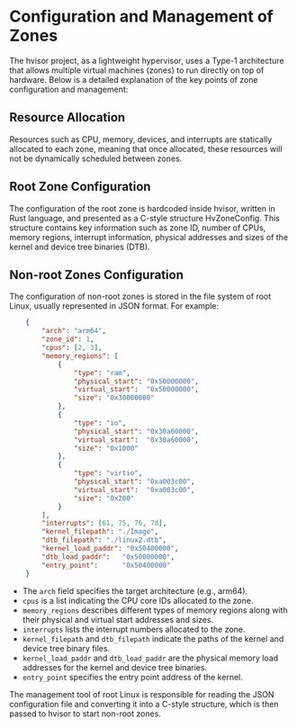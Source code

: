 # Configuration and Management of Zones

The hvisor project, as a lightweight hypervisor, uses a Type-1 architecture that allows multiple virtual machines (zones) to run directly on top of hardware. Below is a detailed explanation of the key points of zone configuration and management:

## Resource Allocation

Resources such as CPU, memory, devices, and interrupts are statically allocated to each zone, meaning that once allocated, these resources will not be dynamically scheduled between zones.

## Root Zone Configuration

The configuration of the root zone is hardcoded inside hvisor, written in Rust language, and presented as a C-style structure HvZoneConfig. This structure contains key information such as zone ID, number of CPUs, memory regions, interrupt information, physical addresses and sizes of the kernel and device tree binaries (DTB).

## Non-root Zones Configuration

The configuration of non-root zones is stored in the file system of root Linux, usually represented in JSON format. For example:

```json
    {
        "arch": "arm64",
        "zone_id": 1,
        "cpus": [2, 3],
        "memory_regions": [
            {
                "type": "ram",
                "physical_start": "0x50000000",
                "virtual_start":  "0x50000000",
                "size": "0x30000000"
            },
            {
                "type": "io",
                "physical_start": "0x30a60000",
                "virtual_start":  "0x30a60000",
                "size": "0x1000"
            },
            {
                "type": "virtio",
                "physical_start": "0xa003c00",
                "virtual_start":  "0xa003c00",
                "size": "0x200"
            }
        ],
        "interrupts": [61, 75, 76, 78],
        "kernel_filepath": "./Image",
        "dtb_filepath": "./linux2.dtb",
        "kernel_load_paddr": "0x50400000",
        "dtb_load_paddr":   "0x50000000",
        "entry_point":      "0x50400000"
    }
```

- The `arch` field specifies the target architecture (e.g., arm64).
- `cpus` is a list indicating the CPU core IDs allocated to the zone.
- `memory_regions` describes different types of memory regions along with their physical and virtual start addresses and sizes.
- `interrupts` lists the interrupt numbers allocated to the zone.
- `kernel_filepath` and `dtb_filepath` indicate the paths of the kernel and device tree binary files.
- `kernel_load_paddr` and `dtb_load_paddr` are the physical memory load addresses for the kernel and device tree binaries.
- `entry_point` specifies the entry point address of the kernel.

The management tool of root Linux is responsible for reading the JSON configuration file and converting it into a C-style structure, which is then passed to hvisor to start non-root zones.